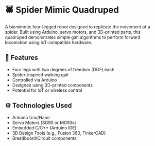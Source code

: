 # 🕷️ Spider Mimic Quadruped

A biomimetic four-legged robot designed to replicate the movement of a spider. Built using Arduino, servo motors, and 3D-printed parts, this quadruped demonstrates simple gait algorithms to perform forward locomotion using IoT-compatible hardware.

## 🔧 Features

- Four legs with two degrees of freedom (DOF) each
- Spider-inspired walking gait
- Controlled via Arduino
- Designed using 3D-printed components
- Potential for IoT or wireless control

## ⚙️ Technologies Used

- Arduino Uno/Nano
- Servo Motors (SG90 or MG90s)
- Embedded C/C++ (Arduino IDE)
- 3D Design Tools (e.g., Fusion 360, TinkerCAD)
- Breadboard/Circuit components

